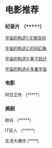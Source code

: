 # 电影推荐

### 纪录片 （*****）
[宇宙的构造1:无限空间](http://v.youku.com/v_show/id_XNDc1MjI2MTIw.html "宇宙的构造1:无限空间")

[宇宙的构造2:时间幻象](http://v.youku.com/v_show/id_XNDc1MjI2ODQ4.html "宇宙的构造2:时间幻象")

[宇宙的构造3:量子跃迁](http://v.youku.com/v_show/id_XNDc1MjM1NTUy.html "宇宙的构造3：量子跃迁")

[宇宙的构造4:多重宇宙](http://v.youku.com/v_show/id_XNDc1MjM2NTUy.html "宇宙的构造4：多重宇宙")


### 电影
阿甘正传 （*****）

### 美剧
硅谷	（*****）

IT狂人 （*****）

生活大爆炸 (****)